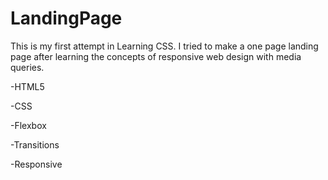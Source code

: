 # LandingPage

This is my first attempt in Learning CSS. I tried to make a one page landing page after learning the concepts of responsive web design with media queries.

-HTML5 

-CSS

-Flexbox

-Transitions

-Responsive
